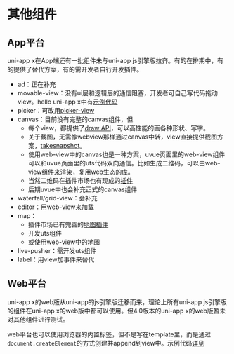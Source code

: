 # 其他组件

## App平台

uni-app x在App端还有一批组件未与uni-app js引擎版拉齐。有的在排期中，有的提供了替代方案，有的需开发者自行开发插件。

- ad：正在补充
- movable-view：没有ui层和逻辑层的通信阻塞，开发者可自己写代码拖动view。hello uni-app x中有[示例代码](https://gitcode.net/dcloud/hello-uni-app-x/-/blob/dev/pages/component/general-event/touch-event.uvue)
- picker：可改用[picker-view](picker-view.md)
- canvas：目前没有完整的canvas组件，但
	* 每个view，都提供了[draw API](../dom/drawablecontext.md)，可以高性能的画各种形状、写字。
	* 关于截图，无需像webview那样通过canvas中转，view直接提供截图方案，[takesnapshot](../dom/element.md#takesnapshot)。
	* 使用web-view中的canvas也是一种方案，uvue页面里的web-view组件可以和uvue页面里的uts代码双向通信。比如生成二维码，可以由web-view组件来渲染，复用web生态的库。
	* 当然二维码在插件市场也有现成的[插件](https://ext.dcloud.net.cn/search?q=%E4%BA%8C%E7%BB%B4%E7%A0%81&uni-appx=1)
	* 后期uvue中也会补充正式的canvas组件
- waterfall/grid-view：会补充
- editor：用web-view来加载
- map：
	* 插件市场已有完善的[地图插件](https://ext.dcloud.net.cn/search?q=%E5%9C%B0%E5%9B%BE&cat1=8&cat2=82)
	* 开发uts组件
	* 或使用web-view中的地图
- live-pusher：需开发uts组件
- label：用view加事件来替代

## Web平台

uni-app x的web版从uni-app的js引擎版迁移而来，理论上所有uni-app js引擎版的组件在uni-app x的web版中都可以使用。但4.0版本的uni-app x的web版暂未对其他组件进行测试。

web平台也可以使用浏览器的内置标签，但不是写在template里，而是通过`document.createElement`的方式创建并append到view中。示例代码[详见](https://gitcode.net/dcloud/hello-uni-app-x/-/blob/alpha/pages/template/browser-canvas/browser-canvas.uvue)
